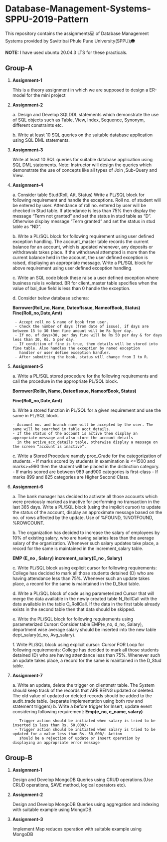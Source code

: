 # Database-Management-Systems-SPPU-2019-Pattern

This repository contains the assignments💻 of Database Management Systems provided by Savitribai Phule Pune University(SPPU)🎓



**NOTE:**
    I have used ubuntu 20.04.3 LTS for these practicals.

## Group-A
1. **Assignment-1**
    
   This is a theory assignment in which we are supposed to design a ER-model for the mini project

2. **Assignment-2**

    a. Design and Develop SQLDDL statements which demonstrate the use of SQL objects such as Table, View, Index, Sequence, 
       Synonym, different constraints etc.
       
    b. Write at least 10 SQL queries on the suitable database application using SQL DML statements.

3. **Assignment-3**

    Write at least 10 SQL queries for suitable database application using SQL DML statements.
    Note: Instructor will design the queries which demonstrate the use of concepts like all types of
    Join ,Sub-Query and View.

4. **Assignment-4**

    a. Consider table Stud(Roll, Att, Status) Write a PL/SQL block for following requirement and handle the exceptions. 
       Roll no. of student will be entered by user. Attendance of roll no. entered by user will be checked in Stud table. 
       If attendance is less than 75% then display the message “Term not granted” and set the status in stud table as “D”.
       Otherwise display message “Term granted” and set the status in stud table as “ND”.
       
    b. Write a PL/SQL block for following requirement using user defined exception handling. The account_master table records 
    the current balance for an account, which is updated whenever, any deposits or withdrawals takes place. If the withdrawal 
    attempted is more than the current balance held in the account, the user defined exception is raised, displaying an appropriate 
    message. Write a PL/SQL block for above requirement using user defined exception handling.
    
    c. Write an SQL code block these raise a user defined exception where business rule is voilated. BR for client_master table 
    specifies when the value of bal_due field is less than 0 handle the exception.
    
    d. Consider below database schema: 
    
    **Borrower(Roll_no, Name, DateofIssue, NameofBook, Status) Fine(Roll_no,Date,Amt)**
       
       
        - Accept roll_no & name of book from user.
        - Check the number of days (from date of issue), if days are between 15 to 30 then fine amount will be Rs 5per day.
        - If no. of days>30, per day fine will be Rs 50 per day & for days less than 30, Rs. 5 per day.
        - If condition of fine is true, then details will be stored into fine table. Also handles the exception by named exception 
          handler or user define exception handler.
        - After submitting the book, status will change from I to R.

5. **Assignment-5**
    
    a. Write a PL/SQL stored procedure for the following requirements and call the procedure in the appropriate PL/SQL block.
                   
                   
      **Borrower(Rollin, Name, DateofIssue, NameofBook, Status)**
                    
      **Fine(Roll_no,Date,Amt)**
    
    b. Write a stored function in PL/SQL for a given requirement and use the same in PL/SQL block.
        
       - Account no. and branch name will be accepted by the user. The same will be searched in table acct_details. 
       - If the status of the account is active then display an appropriate message and also store the account details 
         in the active_acc_details table, otherwise display a message on the screen “account is inactive”.
    
    c. Write a Stored Procedure namely proc_Grade for the categorization of students.
       - If marks scored by students in examination is <=1500 and marks>=990 then the student will be placed in the distinction category.
       - If marks scored are between 989 and900 categories is first-class
       - If marks 899 and 825 categories are Higher Second Class.

6. **Assignment-6**

    a. The bank manager has decided to activate all those accounts which were previously marked as inactive for 
        performing no transaction in the last 365 days. Write a PL/SQL block (using the implicit cursor) to update 
        the status of the account, display an approximate message based on the no. of rows affected by the update.
        Use of %FOUND, %NOTFOUND, %ROWCOUNT.
        
    b. The organization has decided to increase the salary of employees by 10% of existing salary, who are having salaries 
       less than the average salary of the organization. Whenever such salary updates take place, a record for the same is 
       maintained in the increment_salary table.
       
      **EMP (E_no , Salary) increment_salary(E_no , Salary)**
       
    c. Write PL/SQL block using explicit cursor for following requirements: College has decided to mark all those students 
       detained (D) who are having attendance less than 75%. Whenever such an update takes place, a record for the same is 
       maintained in the D_Stud table.
       
    d. Write a PL/SQL block of code using parameterized Cursor that will merge the data available in the newly created table 
       N_RollCall with the data available in the table O_RollCall. If the data in the first table already exists in the second 
       table then that data should be skipped. 
    
    e. Write the PL/SQL block for following requirements using parameterized Cursor: 
       Consider table EMP(e_no, d_no, Salary), department wise average salary should be inserted into the new table 
       dept_salary(d_no, Avg_salary).

    f. Write PL/SQL block using explicit cursor: Cursor FOR Loop for following requirements: College has decided to mark all 
       those students detained (D) who are having attendance less than 75%. Whenever such an update takes place, a record for 
       the same is maintained in the D_Stud table.

7. **Assignment-7**

    a. Write an update, delete the trigger on clientmstr table. The System should keep track of the records that ARE BEING updated 
    or deleted. The old value of updated or deleted records should be added to the audit_trade table. (separate implementation using 
    both row and statement triggers)
    b. Write a before trigger for Insert, update event considering following requirement: **Emp(e_no, e_name, salary)**
    
        - Trigger action should be initiated when salary is tried to be inserted is less than Rs. 50,000/-
        - Trigger action should be initiated when salary is tried to be updated for a value less than Rs. 50,000/- Action 
          should be a rejection of update or Insert operation by displaying an appropriate error message

## Group-B 
1. **Assignment-1**

    Design and Develop MongoDB Queries using CRUD operations.(Use CRUD operations, SAVE method, logical operators etc).


2. **Assignment-2**

    Design and Develop MongoDB Queries using aggregation and indexing with suitable example using MongoDB.

3. **Assignment-3**

    Implement Map reduces operation with suitable example using MongoDB
